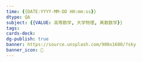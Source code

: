```yaml
---
time: {{DATE:YYYY-MM-DD HH:mm:ss}}
dtype: QA
subject: {{VALUE: 高等数学, 大学物理, 离散数学}}
tags: 
cards-deck: 
dg-publish: true
banner: https://source.unsplash.com/900x1600/?sky
banner_icon: 🔖
---
```

